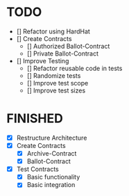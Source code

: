 # TODO
- [] Refactor using HardHat
- [] Create Contracts
  - [] Authorized Ballot-Contract
  - [] Private Ballot-Contract
- [] Improve Testing
  - [] Refactor reusable code in tests 
  - [] Randomize tests
  - [] Improve test scope
  - [] Improve test sizes

# FINISHED
- [x] Restructure Architecture
- [x] Create Contracts
  - [x] Archive-Contract
  - [x] Ballot-Contract
- [x] Test Contracts 
  - [x] Basic functionality
  - [x] Basic integration